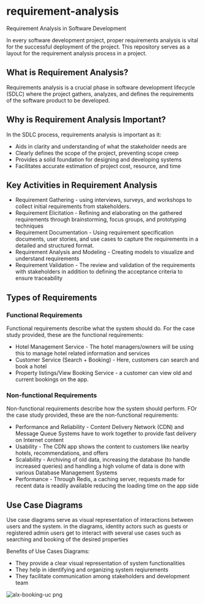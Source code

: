 # requirement-analysis
Requirement Analysis in Software Development

In every software development project, proper requirements analysis is vital for the successful deployment of the project.
This repository serves as a layout for the requirement analysis process in a project.

<h2>What is Requirement Analysis?</h2>
<p>Requirements analysis is a crucial phase in software development lifecycle (SDLC) where the project gathers,
analyzes, and defines the requirements of the software product to be developed.</p>

<h2>Why is Requirement Analysis Important?</h2>
<p>In the SDLC process, requirements analysis is important as it:</p>
<ul>
  <li>Aids in clarity and understanding of what the stakeholder needs are</li>
  <li>Clearly defines the scope of the project, preventing scope creep</li>
  <li>Provides a solid foundation for designing and developing systems</li>
  <li>Facilitates accurate estimation of project cost, resource, and time</li>
</ul>

<h2>Key Activities in Requirement Analysis</h2>
<ul>
  <li>Requirement Gathering - using interviews, surveys, and workshops to collect initial requirements from stakeholders.</li>
  <li>Requirement Elicitation - Refining and elaborating on the gathered requirements through brainstorming, focus groups, and prototyping techniques</li>
  <li>Requirement Documentation - Using requirement specification documents, user stories, and use cases to capture the requirements in a detailed and structured format.</li>
  <li>Requirement Analysis and Modeling - Creating models to visualize and understand requirements</li>
  <li>Requirement Validation - The review and validation of the requirements with stakeholders in addition to defining the acceptance criteria to ensure traceability</li>
</ul> 

<h2>Types of Requirements</h2>
<h3>Functional Requirements</h3>
<p>Functional requirements describe what the system should do. For the case study provided, these are the functional requirements:</p>
<ul>
  <li>Hotel Management Service - The hotel managers/owners will be using this to manage hotel related information and services</li>
  <li>Customer Service (Search + Booking) - Here, customers can search and book a hotel</li>
  <li>Property listings/View Booking Service - a customer can view old and current bookings on the app.</li>
</ul>
<h3>Non-functional Requirements</h3>
<p>Non-functional requirements describe how the system should perform. FOr the case study provided, these are the non-functional requirements:</p>
<ul>
  <li>Performance and Reliability - Content Delivery Network (CDN) and Message Queue Systems have to work together to provide fast delivery on Internet content</li>
  <li>Usability - The CDN app shows the content to customers like nearby hotels, recommendations, and offers</li>
  <li>Scalability - Archiving of old data, increasing the database (to handle increased queries) and handling a high volume of data is done with various Database Management Systems</li>
  <li>Performance - Through Redis, a caching server, requests made for recent data is readily available reducing the loading time on the app side</li>
</ul>

<h2>Use Case Diagrams</h2>
<p>Use case diagrams serve as visual representation of interactions between users and the system. in the diagrams, identity actors such as guests or registered admin users get to interact with several use cases such as searching and booking of the desired properties</p>
<p>Benefits of Use Cases Diagrams:</p>
<ul>
  <li>They provide a clear visual representation of system functionalities</li>
  <li>They help in identifying and organizing system reqiurements</li>
  <li>They facilitate communication among stakeholders and development team</li>
</ul>

![alx-booking-uc png](https://github.com/user-attachments/assets/1ac16305-006e-4fb9-8259-4eadf77ba8f9)

